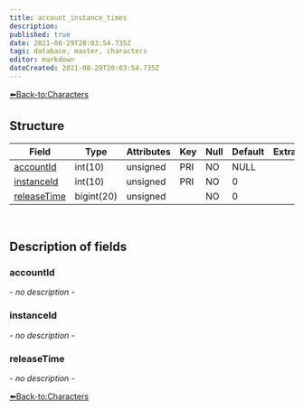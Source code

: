 ```yaml
---
title: account_instance_times
description: 
published: true
date: 2021-08-29T20:03:54.735Z
tags: database, master, characters
editor: markdown
dateCreated: 2021-08-29T20:03:54.735Z
---
```


[:arrow_left:Back-to:Characters](/database/master/characters/home)

## Structure

| Field | Type | Attributes | Key | Null | Default | Extra | Comment |
| --- | --- | --- | --- | --- | --- | --- | --- |
| [accountId](#accountId) | int(10) | unsigned | PRI | NO | NULL |  |  |
| [instanceId](#instanceId) | int(10) | unsigned | PRI | NO | 0 |  |  |
| [releaseTime](#releaseTime) | bigint(20) | unsigned |  | NO | 0 |  |  |
&nbsp;
## Description of fields

### accountId
*- no description -*
&nbsp;

### instanceId
*- no description -*
&nbsp;

### releaseTime
*- no description -*
&nbsp;

[:arrow_left:Back-to:Characters](/database/characters/world/home)

